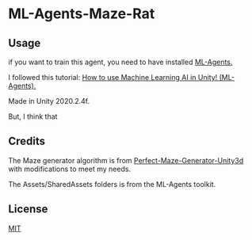 # ML-Agents-Maze-Rat

## Usage

if you want to train this agent, you need to have installed [ML-Agents.](https://github.com/Unity-Technologies/ml-agents)

I followed this tutorial: [How to use Machine Learning AI in Unity! (ML-Agents).](https://www.youtube.com/watch?v=zPFU30tbyKs)

Made in Unity 2020.2.4f.

But, I think that 


## Credits
The Maze generator algorithm is from [Perfect-Maze-Generator-Unity3d](https://github.com/orifmilod/Perfect-Maze-Generator-Unity3d) with modifications to meet my needs.

The Assets/SharedAssets folders is from the ML-Agents toolkit.

## License
[MIT](https://choosealicense.com/licenses/mit/)
